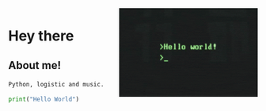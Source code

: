 <img align="right" alt="GIF" src="https://raw.githubusercontent.com/dgrej/dgrej/master/code.gif" width="280" height="179" />

# Hey there 


## About me! 
  
    Python, logistic and music.
     
 ```python
print("Hello World")


  ```


